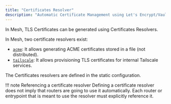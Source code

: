 ```yaml
---
title: "Certificates Resolver"
description: "Automatic Certificate Management using Let's Encrypt/Vault and Tailscale."
---
```



In Mesh, TLS Certificates can be generated using Certificates Resolvers.

In Mesh, two certificate resolvers exist:

- [`acme`](./acme.md): It allows generating ACME certificates stored in a file (not distributed).
- [`tailscale`](./tailscale.md): It allows provisioning TLS certificates for internal Tailscale services.

The Certificates resolvers are defined in the static configuration.

!!! note Referencing a certificate resolver
    Defining a certificate resolver does not imply that routers are going to use it automatically.
    Each router or entrypoint that is meant to use the resolver must explicitly reference it.



